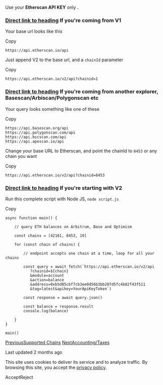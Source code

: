 Use your **Etherscan API KEY** only **.**

### [Direct link to heading](https://docs.etherscan.io/etherscan-v2/v2-quickstart\#if-youre-coming-from-v1)    If you're coming from V1

Your base url looks like this

Copy

```inline-grid min-w-full grid-cols-[auto_1fr] [count-reset:line] print:whitespace-pre-wrap
https://api.etherscan.io/api
```

Just append V2 to the base url, and a `chainId` parameter

Copy

```inline-grid min-w-full grid-cols-[auto_1fr] [count-reset:line] print:whitespace-pre-wrap
https://api.etherscan.io/v2/api?chainid=1
```

### [Direct link to heading](https://docs.etherscan.io/etherscan-v2/v2-quickstart\#if-youre-coming-from-another-explorer-basescan-arbiscan-polygonscan-etc)    If you're coming from another explorer, Basescan/Arbiscan/Polygonscan etc

Your query looks something like one of these

Copy

```inline-grid min-w-full grid-cols-[auto_1fr] [count-reset:line] print:whitespace-pre-wrap
https://api.basescan.org/api
https://api.polygonscan.com/api
https://api.bscscan.com/api
https://api.apescan.io/api
```

Change your base URL to Etherscan, and point the chainId to `8453` or any chain you want

Copy

```inline-grid min-w-full grid-cols-[auto_1fr] [count-reset:line] print:whitespace-pre-wrap
https://api.etherscan.io/v2/api?chainid=8453
```

### [Direct link to heading](https://docs.etherscan.io/etherscan-v2/v2-quickstart\#if-youre-starting-with-v2)    If you're starting with V2

Run this complete script with Node JS, `node script.js`

Copy

```inline-grid min-w-full grid-cols-[auto_1fr] [count-reset:line] print:whitespace-pre-wrap
async function main() {

    // query ETH balances on Arbitrum, Base and Optimism

    const chains = [42161, 8453, 10]

    for (const chain of chains) {

        // endpoint accepts one chain at a time, loop for all your chains

        const query = await fetch(`https://api.etherscan.io/v2/api
           ?chainid=${chain}
           &module=account
           &action=balance
           &address=0xb5d85cbf7cb3ee0d56b3bb207d5fc4b82f43f511
           &tag=latest&apikey=YourApiKeyToken`)

        const response = await query.json()

        const balance = response.result
        console.log(balance)

    }
}

main()
```

[PreviousSupported Chains](https://docs.etherscan.io/etherscan-v2/supported-chains) [NextAccounting/Taxes](https://docs.etherscan.io/etherscan-v2/use-cases/accounting-taxes)

Last updated 2 months ago

This site uses cookies to deliver its service and to analyze traffic. By browsing this site, you accept the [privacy policy](https://policies.gitbook.com/privacy/cookies).

AcceptReject